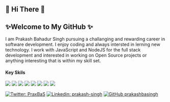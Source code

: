 ## 👋 Hi There 👋
## ✨Welcome to My GitHub ✨
I am Prakash Bahadur Singh pursuing a challanging and rewarding career in software development. I enjoy coding and always intersted in lerning new technology. I work with JavaScript and NodeJS for the full stack development and interested in working on Open Source projects or anything interesting that is within my skill set.
#### Key Skils
![](https://img.shields.io/badge/HTML-informational?style=flat&logo=HTML&logoColor=white&color=2bbc8a)
![](https://img.shields.io/badge/CSS-informational?style=flat&logo=CSS&logoColor=white&color=2bbc8a)
![](https://img.shields.io/badge/JavaScript-informational?style=flat&logo=JavaScript&logoColor=white&color=2bbc8a)
![](https://img.shields.io/badge/React-informational?style=flat&logo=React&logoColor=white&color=2bbc8a)
![](https://img.shields.io/badge/Node.js-informational?style=flat&logo=Node.js&logoColor=white&color=2bbc8a)
![](https://img.shields.io/badge/SQL-informational?style=flat&logo=SQL&logoColor=white&color=2bbc8a)
![](https://img.shields.io/badge/Python-informational?style=flat&logo=Python&logoColor=white&color=2bbc8a)
![](https://img.shields.io/badge/Jest-informational?style=flat&logo=Jest&logoColor=white&color=2bbc8a)

[![Twitter: PraxBaS](https://img.shields.io/twitter/follow/PraxBaS?style=social)](https://twitter.com/PraxBaS)
[![Linkedin: prakash-singh](https://img.shields.io/badge/-prakashsingh-blue?style=flat-square&logo=Linkedin&logoColor=white&link=https://www.linkedin.com/in/prakash-singh-457100177/)](https://www.linkedin.com/in/prakash-singh-457100177/)
[![GitHub prakashbasingh](https://img.shields.io/github/followers/prakashbasingh?label=follow&style=social)](https://github.com/prakashbasingh)
    

<!--
**prakashbasingh/prakashbasingh** is a ✨ _special_ ✨ repository because its `README.md` (this file) appears on your GitHub profile.

Here are some ideas to get you started:

- 🔭 I’m currently working on ...
- 🌱 I’m currently learning ...
- 👯 I’m looking to collaborate on ...
- 🤔 I’m looking for help with ...
- 💬 Ask me about ...
- 📫 How to reach me: ...
- 😄 Pronouns: ...
- ⚡ Fun fact: ...
-->
